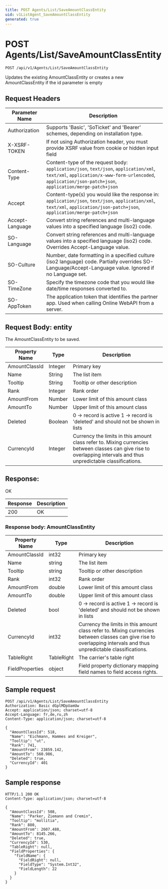 ```yaml
---
title: POST Agents/List/SaveAmountClassEntity
uid: v1ListAgent_SaveAmountClassEntity
generated: true
---
```


# POST Agents/List/SaveAmountClassEntity

```http
POST /api/v1/Agents/List/SaveAmountClassEntity
```

Updates the existing AmountClassEntity or creates a new AmountClassEntity if the id parameter is empty








## Request Headers

| Parameter Name | Description |
|----------------|-------------|
| Authorization  | Supports 'Basic', 'SoTicket' and 'Bearer' schemes, depending on installation type. |
| X-XSRF-TOKEN   | If not using Authorization header, you must provide XSRF value from cookie or hidden input field |
| Content-Type | Content-type of the request body: `application/json`, `text/json`, `application/xml`, `text/xml`, `application/x-www-form-urlencoded`, `application/json-patch+json`, `application/merge-patch+json` |
| Accept         | Content-type(s) you would like the response in: `application/json`, `text/json`, `application/xml`, `text/xml`, `application/json-patch+json`, `application/merge-patch+json` |
| Accept-Language | Convert string references and multi-language values into a specified language (iso2) code. |
| SO-Language | Convert string references and multi-language values into a specified language (iso2) code. Overrides Accept-Language value. |
| SO-Culture | Number, date formatting in a specified culture (iso2 language) code. Partially overrides SO-Language/Accept-Language value. Ignored if no Language set. |
| SO-TimeZone | Specify the timezone code that you would like date/time responses converted to. |
| SO-AppToken | The application token that identifies the partner app. Used when calling Online WebAPI from a server. |

## Request Body: entity 

The AmountClassEntity to be saved. 

| Property Name | Type |  Description |
|----------------|------|--------------|
| AmountClassId | Integer | Primary key |
| Name | String | The list item |
| Tooltip | String | Tooltip or other description |
| Rank | Integer | Rank order |
| AmountFrom | Number | Lower limit of this amount class |
| AmountTo | Number | Upper limit of this amount class |
| Deleted | Boolean | 0 -&gt; record is active 1 -&gt; record is 'deleted' and should not be shown in lists |
| CurrencyId | Integer | Currency the limits in this amount class refer to. Mixing currencies between classes can give rise to overlapping intervals and thus unpredictable classifications. |

## Response:

OK

| Response | Description |
|----------------|-------------|
| 200 | OK |

### Response body: AmountClassEntity

| Property Name | Type |  Description |
|----------------|------|--------------|
| AmountClassId | int32 | Primary key |
| Name | string | The list item |
| Tooltip | string | Tooltip or other description |
| Rank | int32 | Rank order |
| AmountFrom | double | Lower limit of this amount class |
| AmountTo | double | Upper limit of this amount class |
| Deleted | bool | 0 -&gt; record is active 1 -&gt; record is 'deleted' and should not be shown in lists |
| CurrencyId | int32 | Currency the limits in this amount class refer to. Mixing currencies between classes can give rise to overlapping intervals and thus unpredictable classifications. |
| TableRight | TableRight | The carrier's table right |
| FieldProperties | object | Field property dictionary mapping field names to field access rights. |

## Sample request

```http!
POST /api/v1/Agents/List/SaveAmountClassEntity
Authorization: Basic dGplMDpUamUw
Accept: application/json; charset=utf-8
Accept-Language: fr,de,ru,zh
Content-Type: application/json; charset=utf-8

{
  "AmountClassId": 518,
  "Name": "Eichmann, Hammes and Kreiger",
  "Tooltip": "ut",
  "Rank": 741,
  "AmountFrom": 23859.142,
  "AmountTo": 560.986,
  "Deleted": true,
  "CurrencyId": 401
}
```

## Sample response

```http_
HTTP/1.1 200 OK
Content-Type: application/json; charset=utf-8

{
  "AmountClassId": 508,
  "Name": "Parker, Ziemann and Cremin",
  "Tooltip": "mollitia",
  "Rank": 880,
  "AmountFrom": 2607.488,
  "AmountTo": 8145.266,
  "Deleted": true,
  "CurrencyId": 530,
  "TableRight": null,
  "FieldProperties": {
    "fieldName": {
      "FieldRight": null,
      "FieldType": "System.Int32",
      "FieldLength": 22
    }
  }
}
```